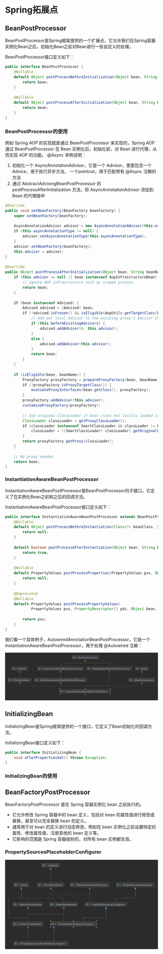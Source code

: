 # Spring拓展点

## BeanPostProcessor

BeanPostProcessor是Spring框架提供的一个扩展点，它允许我们在Spring容器实例化Bean之后，初始化Bean之前对Bean进行一些自定义的处理。

BeanPostProcessor接口定义如下：

```java
public interface BeanPostProcessor {
    @Nullable
    default Object postProcessBeforeInitialization(Object bean, String beanName) throws BeansException {
        return bean;
    }

    @Nullable
    default Object postProcessAfterInitialization(Object bean, String beanName) throws BeansException {
        return bean;
    }
}
```

### BeanPostProcessor的使用

例如 Spring AOP 的实现就是通过 BeanPostProcessor 来实现的，Spring AOP 通过 BeanPostProcessor 在 Bean 实例化后，初始化前，对 Bean 进行代理，从而实现 AOP 的功能。 @Async 举例说明：

1. 初始化一个 AsyncAnnotationAdvisor，它是一个 Advisor，里面包含一个Advice，用于执行异步方法， 一个pointcut，用于匹配带有 @Async 注解的方法
2. 通过 AbstractAdvisingBeanPostProcessor 的 postProcessAfterInitialization 方法，将 AsyncAnnotationAdvisor 添加到 Bean 的代理链中

```java
@Override
public void setBeanFactory(BeanFactory beanFactory) {
    super.setBeanFactory(beanFactory);

    AsyncAnnotationAdvisor advisor = new AsyncAnnotationAdvisor(this.executor, this.exceptionHandler);
    if (this.asyncAnnotationType != null) {
        advisor.setAsyncAnnotationType(this.asyncAnnotationType);
    }
    advisor.setBeanFactory(beanFactory);
    this.advisor = advisor;
}

@Override
public Object postProcessAfterInitialization(Object bean, String beanName) {
    if (this.advisor == null || bean instanceof AopInfrastructureBean) {
        // Ignore AOP infrastructure such as scoped proxies.
        return bean;
    }

    if (bean instanceof Advised) {
        Advised advised = (Advised) bean;
        if (!advised.isFrozen() && isEligible(AopUtils.getTargetClass(bean))) {
            // Add our local Advisor to the existing proxy's Advisor chain...
            if (this.beforeExistingAdvisors) {
                advised.addAdvisor(0, this.advisor);
            }
            else {
                advised.addAdvisor(this.advisor);
            }
            return bean;
        }
    }

    if (isEligible(bean, beanName)) {
        ProxyFactory proxyFactory = prepareProxyFactory(bean, beanName);
        if (!proxyFactory.isProxyTargetClass()) {
            evaluateProxyInterfaces(bean.getClass(), proxyFactory);
        }
        proxyFactory.addAdvisor(this.advisor);
        customizeProxyFactory(proxyFactory);

        // Use original ClassLoader if bean class not locally loaded in overriding class loader
        ClassLoader classLoader = getProxyClassLoader();
        if (classLoader instanceof SmartClassLoader && classLoader != bean.getClass().getClassLoader()) {
            classLoader = ((SmartClassLoader) classLoader).getOriginalClassLoader();
        }
        return proxyFactory.getProxy(classLoader);
    }

    // No proxy needed.
    return bean;
}
```

### InstantiationAwareBeanPostProcessor

InstantiationAwareBeanPostProcessor是BeanPostProcessor的子接口，它定义了在实例化Bean之前和之后的回调方法。

InstantiationAwareBeanPostProcessor接口定义如下：

```java
public interface InstantiationAwareBeanPostProcessor extends BeanPostProcessor {
    @Nullable
    default Object postProcessBeforeInstantiation(Class<?> beanClass, String beanName) throws BeansException {
        return null;
    }

    default boolean postProcessAfterInstantiation(Object bean, String beanName) throws BeansException {
        return true;
    }

    @Nullable
    default PropertyValues postProcessProperties(PropertyValues pvs, Object bean, String beanName) throws BeansException {
        return null;
    }

    @Deprecated
    @Nullable
    default PropertyValues postProcessPropertyValues(
            PropertyValues pvs, PropertyDescriptor[] pds, Object bean, String beanName) throws BeansException {

        return pvs;
    }
}
```

我们看一个具体例子，AutowiredAnnotationBeanPostProcessor，它是一个 InstantiationAwareBeanPostProcessor，用于处理 @Autowired 注解：

![alt text](image.png)

## InitializingBean

InitializingBean是Spring框架提供的一个接口，它定义了Bean初始化的回调方法。

InitializingBean接口定义如下：

```java
public interface InitializingBean {
    void afterPropertiesSet() throws Exception;
}
```

### InitializingBean的使用

## BeanFactoryPostProcessor

BeanFactoryPostProcessor 是在 Spring 容器实例化 bean 之前执行的。

- 它允许修改 Spring 容器中的 bean 定义，包括对 bean 的属性值进行修改或替换，甚至可以完全替换 bean 的定义。
- 通常用于对 bean 的定义进行动态修改，例如在 bean 实例化之前设置特定的属性、修改属性值、注册其他的 bean 定义等。
- 它影响的范围是 Spring 容器级别的，对所有 bean 实例都生效。

### PropertySourcesPlaceholderConfigurer

![alt text](image-1.png)
